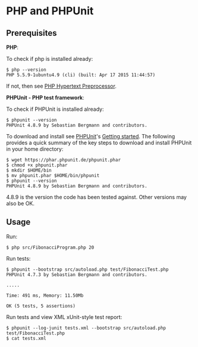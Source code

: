 PHP and PHPUnit
===============

Prerequisites
-------------

**PHP**:

To check if php is installed already:

```
$ php --version
PHP 5.5.9-1ubuntu4.9 (cli) (built: Apr 17 2015 11:44:57) 
```

If not, then see [PHP Hypertext Preprocessor](http://php.net/).

**PHPUnit - PHP test framework**:

To check if PHPUnit is installed already:

```
$ phpunit --version
PHPUnit 4.8.9 by Sebastian Bergmann and contributors.
```

To download and install see [PHPUnit](https://phpunit.de/)'s [Getting started](https://phpunit.de/getting-started.html). The following provides a quick summary of the key steps to download and install PHPUnit in your home directory:

```
$ wget https://phar.phpunit.de/phpunit.phar
$ chmod +x phpunit.phar
$ mkdir $HOME/bin
$ mv phpunit.phar $HOME/bin/phpunit
$ phpunit --version
PHPUnit 4.8.9 by Sebastian Bergmann and contributors.
```

4.8.9 is the version the code has been tested against. Other versions may also be OK.

Usage
-----

Run:

```
$ php src/FibonacciProgram.php 20
```

Run tests:

```
$ phpunit --bootstrap src/autoload.php test/FibonacciTest.php
PHPUnit 4.7.3 by Sebastian Bergmann and contributors.

.....

Time: 491 ms, Memory: 11.50Mb

OK (5 tests, 5 assertions)
```

Run tests and view XML xUnit-style test report:

```
$ phpunit --log-junit tests.xml --bootstrap src/autoload.php test/FibonacciTest.php
$ cat tests.xml
```
